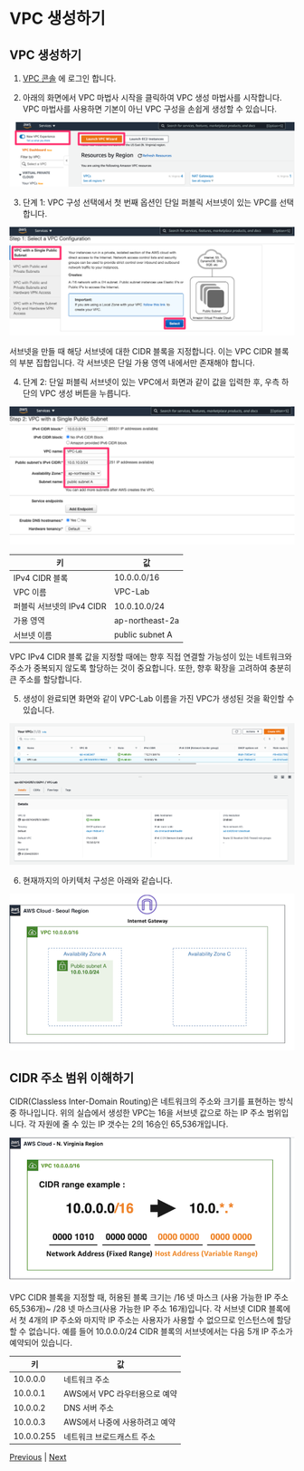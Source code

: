 # VPC 생성하기

## VPC 생성하기

1. [VPC 콘솔](https://console.aws.amazon.com/vpc/home?region=ap-northeast-2) 에 로그인 합니다.

2. 아래의 화면에서 VPC 마법사 시작을 클릭하여 VPC 생성 마법사를 시작합니다. VPC 마법사를 사용하면 기본이 아닌 VPC 구성을 손쉽게 생성할 수 있습니다.

![](../../images/create-vpc-01-en.png)

3. 단계 1: VPC 구성 선택에서 첫 번째 옵션인 단일 퍼블릭 서브넷이 있는 VPC를 선택합니다.

![](../../images/create-vpc-02-en.png)

서브넷을 만들 때 해당 서브넷에 대한 CIDR 블록을 지정합니다. 이는 VPC CIDR 블록의 부분 집합입니다. 각 서브넷은 단일 가용 영역 내에서만 존재해야 합니다. 

4. 단계 2: 단일 퍼블릭 서브넷이 있는 VPC에서 화면과 같이 값을 입력한 후, 우측 하단의 VPC 생성 버튼을 누릅니다.

![](../../images/create-vpc-03-en-2.png)

 키  | 값
--- | ---
IPv4 CIDR 블록 | 10.0.0.0/16
VPC 이름 | VPC-Lab
퍼블릭 서브넷의 IPv4 CIDR | 10.0.10.0/24
가용 영역 | ap-northeast-2a
서브넷 이름 | public subnet A

VPC IPv4 CIDR 블록 값을 지정할 때에는 향후 직접 연결할 가능성이 있는 네트워크와 주소가 중복되지 않도록 할당하는 것이 중요합니다. 또한, 향후 확장을 고려하여 충분히 큰 주소를 할당합니다.

5. 생성이 완료되면 화면와 같이 VPC-Lab 이름을 가진 VPC가 생성된 것을 확인할 수 있습니다.

![](../../images/create-vpc-04-en-2.png)

6. 현재까지의 아키텍처 구성은 아래와 같습니다.

![](../../images/3-1-architecture-en.png)

## CIDR 주소 범위 이해하기
CIDR(Classless Inter-Domain Routing)은 네트워크의 주소와 크기를 표현하는 방식 중 하나입니다. 위의 실습에서 생성한 VPC는 16을 서브넷 값으로 하는 IP 주소 범위입니다. 각 자원에 줄 수 있는 IP 갯수는 2의 16승인 65,536개입니다.

![](../../images/3-1-cidr-en.png)

VPC CIDR 블록을 지정할 때, 허용된 블록 크기는 /16 넷 마스크 (사용 가능한 IP 주소 65,536개)~ /28 넷 마스크(사용 가능한 IP 주소 16개)입니다. 각 서브넷 CIDR 블록에서 첫 4개의 IP 주소와 마지막 IP 주소는 사용자가 사용할 수 없으므로 인스턴스에 할당할 수 없습니다. 예를 들어 10.0.0.0/24 CIDR 블록의 서브넷에서는 다음 5개 IP 주소가 예약되어 있습니다.

키 | 값
--- | ---
10.0.0.0 | 네트워크 주소
10.0.0.1 | AWS에서 VPC 라우터용으로 예약
10.0.0.2 | DNS 서버 주소
10.0.0.3 | AWS에서 나중에 사용하려고 예약
10.0.0.255 | 네트워크 브로드캐스트 주소

[Previous](../vpc.md) | [Next](./2-vpc.md)
